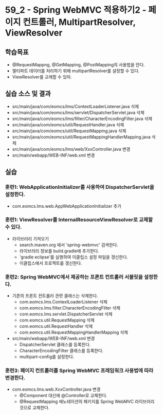 # 59_2 - Spring WebMVC 적용하기2 - 페이지 컨트롤러, MultipartResolver, ViewResolver

## 학습목표

- @RequestMappng, @GetMapping, @PostMapping의 사용법을 안다.
- 멀티파트 데이터를 처리하기 위해 multipartResolver를 설정할 수 있다.
- ViewResolver를 교체할 수 있따.


## 실습 소스 및 결과

- src/main/java/com/eomcs/lms/ContextLoaderListener.java 삭제
- src/main/java/com/eomcs/lms/servlet/DispatcherServlet.java 삭제
- src/main/java/com/eomcs/lms/filter/CharacterEncodingFilter.java 삭제
- src/main/java/com/eomcs/util/RequestHandler.java 삭제
- src/main/java/com/eomcs/util/RequestMapping.java 삭제
- src/main/java/com/eomcs/util/RequestMappingHandlerMapping.java 삭제
- src/main/java/com/eomcs/lms/web/XxxController.java 변경
- src/main/webapp/WEB-INF/web.xml 변경


## 실습  

### 훈련1: WebApplicationInitializer를 사용하여 DispatcherServlet을 설정한다.

 - com.eomcs.lms.web.AppWebApplicationInitializer 추가

### 훈련1: ViewResolver를 InternalResourceViewResolver로 교체할 수 있다.

- 라이브러리 가져오기
  - search.maven.org 에서 'spring-webmvc' 검색한다.
  - 라이브러리 정보를 build.gradle에 추가한다.
  - 'gradle eclipse'를 실행하여 이클립스 설정 파일을 갱신한다.
  - 이클립스에서 프로젝트를 갱신한다.

### 훈련2: Spring WebMVC에서 제공하는 프론트 컨트롤러 서블릿을 설정한다.

- 기존의 프론트 컨트롤러 관련 클래스는 삭제한다.
  - com.eomcs.lms.ContextLoaderListener 삭제
  - com.eomcs.lms.filter.CharacterEncodingFilter 삭제
  - com.eomcs.lms.servlet.DispatcherServlet 삭제
  - com.eomcs.util.RequestMapping 삭제
  - com.eomcs.util.RequestHandler 삭제
  - com.eomcs.util.RequestMappingHandlerMapping 삭제
- src/main/webapp/WEB-INF/web.xml 변경
  - DispatcherServlet 클래스를 등록한다.
  - CharacterEncodingFilter 클래스를 등록한다.
  - multipart-config를 설정한다.

### 훈련3: 페이지 컨트롤러를 Spring WebMVC 프레임워크 사용법에 따라 변경한다.

- com.eomcs.lms.web.XxxController.java 변경
  - @Component 대신에 @Controller로 교체한다.
  - @RequestMapping 애노테이션의 패키지를 Spring WebMVC 라이브러리 것으로 교체한다.




